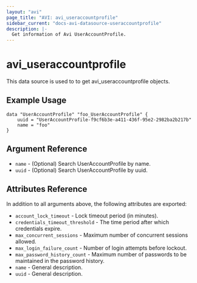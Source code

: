 ```yaml
---
layout: "avi"
page_title: "AVI: avi_useraccountprofile"
sidebar_current: "docs-avi-datasource-useraccountprofile"
description: |-
  Get information of Avi UserAccountProfile.
---
```


# avi_useraccountprofile

This data source is used to to get avi_useraccountprofile objects.

## Example Usage

```hcl
data "UserAccountProfile" "foo_UserAccountProfile" {
    uuid = "UserAccountProfile-f9cf6b3e-a411-436f-95e2-2982ba2b217b"
    name = "foo"
}
```

## Argument Reference

* `name` - (Optional) Search UserAccountProfile by name.
* `uuid` - (Optional) Search UserAccountProfile by uuid.

## Attributes Reference

In addition to all arguments above, the following attributes are exported:

* `account_lock_timeout` - Lock timeout period (in minutes).
* `credentials_timeout_threshold` - The time period after which credentials expire.
* `max_concurrent_sessions` - Maximum number of concurrent sessions allowed.
* `max_login_failure_count` - Number of login attempts before lockout.
* `max_password_history_count` - Maximum number of passwords to be maintained in the password history.
* `name` - General description.
* `uuid` - General description.

